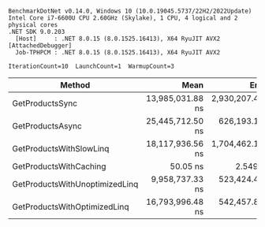 ```

BenchmarkDotNet v0.14.0, Windows 10 (10.0.19045.5737/22H2/2022Update)
Intel Core i7-6600U CPU 2.60GHz (Skylake), 1 CPU, 4 logical and 2 physical cores
.NET SDK 9.0.203
  [Host]     : .NET 8.0.15 (8.0.1525.16413), X64 RyuJIT AVX2 [AttachedDebugger]
  Job-TPHPCM : .NET 8.0.15 (8.0.1525.16413), X64 RyuJIT AVX2

IterationCount=10  LaunchCount=1  WarmupCount=3  

```
| Method                         | Mean             | Error            | StdDev           | Gen0      | Gen1     | Gen2     | Allocated |
|------------------------------- |-----------------:|-----------------:|-----------------:|----------:|---------:|---------:|----------:|
| GetProductsSync                | 13,985,031.88 ns | 2,930,207.492 ns | 1,938,150.830 ns | 1250.0000 |        - |        - | 2746520 B |
| GetProductsAsync               | 25,445,712.50 ns |   626,193.177 ns |   414,188.016 ns |  968.7500 | 406.2500 | 125.0000 | 5509547 B |
| GetProductsWithSlowLinq        | 18,117,936.56 ns | 1,704,462.120 ns | 1,127,396.159 ns |  687.5000 | 281.2500 |  93.7500 | 3907718 B |
| GetProductsWithCaching         |         50.05 ns |         2.549 ns |         1.517 ns |         - |        - |        - |         - |
| GetProductsWithUnoptimizedLinq |  9,958,737.33 ns |   523,424.463 ns |   311,481.502 ns | 1265.6250 |  31.2500 |  15.6250 | 2746536 B |
| GetProductsWithOptimizedLinq   | 16,793,996.48 ns |   542,457.830 ns |   283,715.934 ns |  687.5000 | 281.2500 |  93.7500 | 3907216 B |
